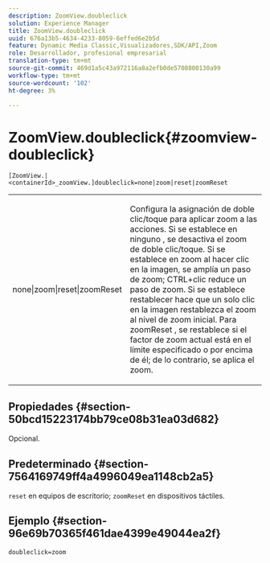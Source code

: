```yaml
---
description: ZoomView.doubleclick
solution: Experience Manager
title: ZoomView.doubleclick
uuid: 676a13b5-4634-4233-8059-6effed6e2b5d
feature: Dynamic Media Classic,Visualizadores,SDK/API,Zoom
role: Desarrollador, profesional empresarial
translation-type: tm+mt
source-git-commit: 469d1a5c43a972116a8a2efb0de5708800130a99
workflow-type: tm+mt
source-wordcount: '102'
ht-degree: 3%

---
```



# ZoomView.doubleclick{#zoomview-doubleclick}

`[ZoomView.|<containerId>_zoomView.]doubleclick=none|zoom|reset|zoomReset`

<table id="table_E314540D347D47699C04EB80D20C0721"> 
 <tbody> 
  <tr> 
   <td colname="col1"> <p> <span class="codeph"> none|zoom|reset|zoomReset  </span> </p> </td> 
   <td colname="col2"> <p> Configura la asignación de doble clic/toque para aplicar zoom a las acciones. Si se establece en <span class="codeph"> ninguno </span> , se desactiva el zoom de doble clic/toque. Si se establece en <span class="codeph"> zoom </span> al hacer clic en la imagen, se amplía un paso de zoom; CTRL+clic reduce un paso de zoom. Si se establece <span class="codeph"> restablecer </span> hace que un solo clic en la imagen restablezca el zoom al nivel de zoom inicial. Para <span class="codeph"> zoomReset </span>, se restablece si el factor de zoom actual está en el límite especificado o por encima de él; de lo contrario, se aplica el zoom. </p> </td> 
  </tr> 
 </tbody> 
</table>

## Propiedades {#section-50bcd15223174bb79ce08b31ea03d682}

Opcional.

## Predeterminado {#section-7564169749ff4a4996049ea1148cb2a5}

`reset` en equipos de escritorio;  `zoomReset` en dispositivos táctiles.

## Ejemplo {#section-96e69b70365f461dae4399e49044ea2f}

`doubleclick=zoom`
